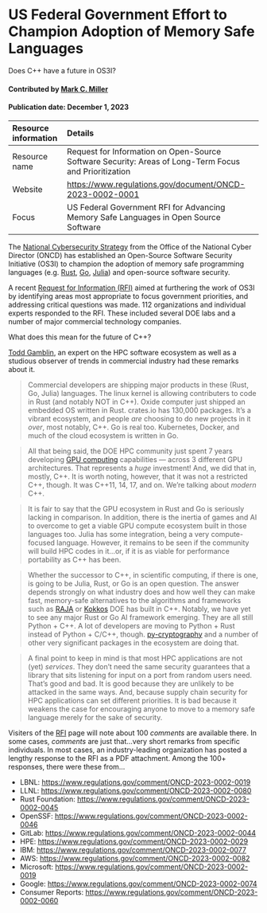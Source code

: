 # US Federal Government Effort to Champion Adoption of Memory Safe Languages
<!--deck text start-->
Does C++ have a future in OS3I?
<!--deck text end-->

#### Contributed by [Mark C. Miller](https://github.com/markcmiller86 "Mark C. Miller GitHub Profile")
#### Publication date: December 1, 2023

Resource information | Details 
:--- | :--- 
Resource name | Request for Information on Open-Source Software Security: Areas of Long-Term Focus and Prioritization
Website | https://www.regulations.gov/document/ONCD-2023-0002-0001
Focus | US Federal Government RFI for Advancing Memory Safe Languages in Open Source Software

The [National Cybersecurity Strategy](https://www.whitehouse.gov/wp-content/uploads/2023/03/National-Cybersecurity-Strategy-2023.pdf) from the Office of the National Cyber Director (ONCD) has established an Open-Source Software Security Initiative (OS3I) to champion the adoption of memory safe programming languages (e.g. [Rust](https://foundation.rust-lang.org), [Go](https://go.dev), [Julia](https://julialang.org)) and open-source software security.

A recent [Request for Information (RFI)](https://www.regulations.gov/document/ONCD-2023-0002-0001) aimed at furthering the work of OS3I by identifying areas most appropriate to focus government priorities, and addressing critical questions was made.
112 organizations and individual experts responded to the RFI.
These included several DOE labs and a number of major commercial technology companies.

What does this mean for the future of C++?

[Todd Gamblin](https://github.com/tgamblin), an expert on the HPC software ecosystem as well as a studious observer of trends in commercial industry had these remarks about it.

> Commercial developers are shipping major products in these (Rust, Go, Julia) languages.
> The linux kernel is allowing contributers to code in Rust (and notably NOT in C++).
> Oxide computer just shipped an embedded OS written in Rust.
> crates.io has 130,000 packages.
> It’s a vibrant ecosystem, and people *are* choosing to do new projects in it *over*, most notably, C++.
> Go is real too.
> Kubernetes, Docker, and much of the cloud ecosystem is written in Go.
 
> All that being said, the DOE HPC community just spent 7 years developing [GPU computing](https://www.exascaleproject.org) capabilities — across 3 different GPU architectures.
> That represents a *huge* investment!
> And, we did that in, mostly, C++.
> It is worth noting, however, that it was not a restricted C++, though.
> It was C++11, 14, 17, and on.
> We’re talking about *modern* C++.
 
> It is fair to say that the GPU ecosystem in Rust and Go is seriously lacking in comparison.
> In addition, there is the inertia of games and AI to overcome to get a viable GPU compute ecosystem built in those languages too.
> Julia has some integration, being a very compute-focused language.
> However, it remains to be seen if the community will build HPC codes in it...or, if it is as viable for performance portability as C++ has been.

> Whether the successor to C++, in scientific computing, if there is one, is going to be Julia, Rust, or Go is an open question.
> The answer depends strongly on what industry does and how well they can make fast, memory-safe alternatives to the algorithms and frameworks such as [RAJA](https://raja.readthedocs.io/en/develop/) or [Kokkos](https://kokkos.github.io) DOE has built in C++.
> Notably, we have yet to see any major Rust or Go AI framework emerging.
> They are all still Python + C++.
> A lot of developers are moving to Python + Rust instead of Python + C/C++, though.
> [py-cryptography](https://cryptography.io/en/latest/) and a number of other very significant packages in the ecosystem are doing that.
 
> A final point to keep in mind is that most HPC applications are not (yet) *services*.
> They don’t need the same security guarantees that a library that sits listening for input on a port from random users need.
> That’s good and bad.
> It is good because they are unlikely to be attacked in the same ways.
> And, because supply chain security for HPC applications can set different priorities.
> It is bad because it weakens the case for encouraging anyone to move to a memory safe language merely for the sake of security.

Visiters of the [RFI](https://www.regulations.gov/document/ONCD-2023-0002-0001) page will note about 100 *comments* are available there.
In some cases, *comments* are just that...very short remarks from specific individuals.
In most cases, an industry-leading organization has posted a lengthy response to the RFI as a PDF attachment.
Among the 100+ responses, there were these from...

* LBNL: https://www.regulations.gov/comment/ONCD-2023-0002-0019
* LLNL: https://www.regulations.gov/comment/ONCD-2023-0002-0080
* Rust Foundation: https://www.regulations.gov/comment/ONCD-2023-0002-0045
* OpenSSF: https://www.regulations.gov/comment/ONCD-2023-0002-0046 
* GitLab: https://www.regulations.gov/comment/ONCD-2023-0002-0044 
* HPE: https://www.regulations.gov/comment/ONCD-2023-0002-0029  
* IBM: https://www.regulations.gov/comment/ONCD-2023-0002-0077
* AWS: https://www.regulations.gov/comment/ONCD-2023-0002-0082
* Microsoft: https://www.regulations.gov/comment/ONCD-2023-0002-0019
* Google: https://www.regulations.gov/comment/ONCD-2023-0002-0074
* Consumer Reports: https://www.regulations.gov/comment/ONCD-2023-0002-0060


<!---
Topics: Requirements, Software Engineering, Discussion and Question Sites
--->
